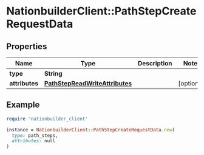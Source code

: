 # NationbuilderClient::PathStepCreateRequestData

## Properties

| Name | Type | Description | Notes |
| ---- | ---- | ----------- | ----- |
| **type** | **String** |  |  |
| **attributes** | [**PathStepReadWriteAttributes**](PathStepReadWriteAttributes.md) |  | [optional] |

## Example

```ruby
require 'nationbuilder_client'

instance = NationbuilderClient::PathStepCreateRequestData.new(
  type: path_steps,
  attributes: null
)
```

